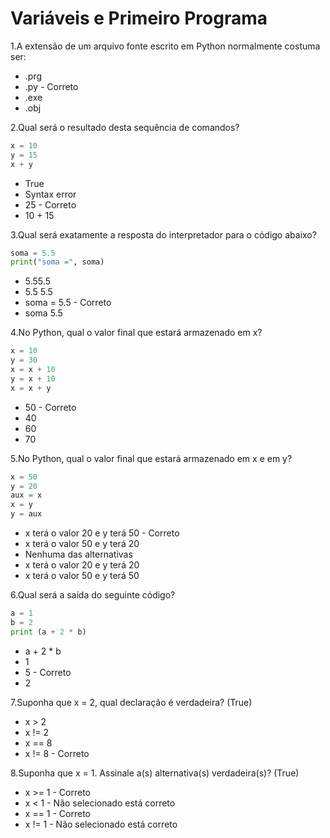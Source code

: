 # Variáveis e Primeiro Programa

1.A extensão de um arquivo fonte escrito em Python normalmente costuma ser:
- .prg
- .py  -  Correto 
- .exe
- .obj

2.Qual será o resultado desta sequência de comandos? 
```py
x = 10
y = 15
x + y
```
- True
- Syntax error
- 25  -  Correto 
- 10 + 15

3.Qual será exatamente a resposta do interpretador para o código abaixo? 
```py
soma = 5.5
print("soma =", soma)
```
- 5.55.5
- 5.5 5.5
- soma = 5.5 - Correto 
- soma 5.5

4.No Python, qual o valor final que estará armazenado em x?
```py
x = 10
y = 30
x = x + 10
y = x + 10
x = x + y
```
- 50  -  Correto 
- 40
- 60
- 70

5.No Python, qual o valor final que estará armazenado em x e em y? 
```py
x = 50
y = 20
aux = x
x = y
y = aux
```
- x terá o valor 20 e y terá 50 - Correto 
- x terá o valor 50 e y terá 20 
- Nenhuma das alternativas
- x terá o valor 20 e y terá 20 
- x terá o valor 50 e y terá 50 

6.Qual será a saída do seguinte código?
```py
a = 1
b = 2 
print (a + 2 * b)
```
- a + 2 * b
- 1
- 5  -   Correto 
- 2

7.Suponha que x = 2, qual declaração é verdadeira? (True)
- x > 2
- x != 2
- x == 8
- x != 8  -  Correto 

8.Suponha que x = 1. Assinale a(s) alternativa(s) verdadeira(s)? (True)
- x >= 1  -  Correto 
- x < 1   -  Não selecionado está correto 
- x == 1  -  Correto 
- x != 1  -  Não selecionado está correto 
